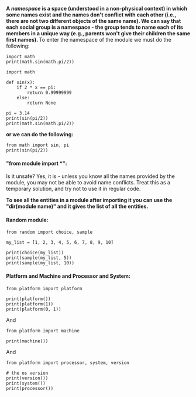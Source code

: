<b> A <i>namespace</i> is a space (understood in a non-physical context) in which some names exist and the names don't conflict 
with each other (i.e., there are not two different objects of the same name). We can say that each social group is a 
namespace - the group tends to name each of its members in a unique way (e.g., parents won't give their children the 
same first names). </b>
To enter the namespace of the module we must do the following:

```
import math
print(math.sin(math.pi/2))
```

```
import math

def sin(x):
    if 2 * x == pi:
        return 0.99999999
    else:
        return None

pi = 3.14
print(sin(pi/2))
print(math.sin(math.pi/2))
```
<b>or we can do the following:</b>
```
from math import sin, pi
print(sin(pi/2))
```

#### "from module import *": 
Is it unsafe? Yes, it is - unless you know all the names provided by the module, you may not be able to avoid name 
conflicts. Treat this as a temporary solution, and try not to use it in regular code.

<b>To see all the entities in a module after importing it you can use the "dir(module name)" and it gives the list of
all the entities.</b>

#### Random module:
```
from random import choice, sample

my_list = [1, 2, 3, 4, 5, 6, 7, 8, 9, 10]

print(choice(my_list))
print(sample(my_list, 5))
print(sample(my_list, 10))
```
#### Platform and Machine and Processor and System:
```
from platform import platform

print(platform())
print(platform(1))
print(platform(0, 1))
```
And 
```
from platform import machine 

print(machine())
```
And
```
from platform import processor, system, version

# the os version
print(version())
print(system())
print(processor())
```
